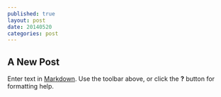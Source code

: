 ```yaml
---
published: true
layout: post
date: 20140520
categories: post
---
```


## A New Post

Enter text in [Markdown](http://daringfireball.net/projects/markdown/). Use the toolbar above, or click the **?** button for formatting help.